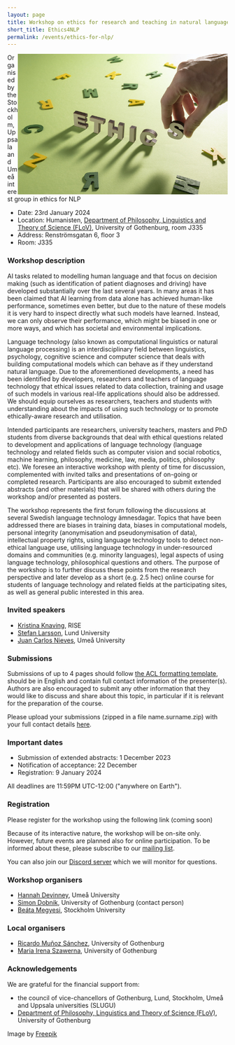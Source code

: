 ```yaml
---
layout: page
title: Workshop on ethics for research and teaching in natural language processing
short_title: Ethics4NLP
permalink: /events/ethics-for-nlp/
---
```


<img align="right" width="480" src="ethics-for-nlp-480.jpg"/>

Organised by the Stockholm, Uppsala and Umeå interest group in ethics for NLP

* Date: 23rd January 2024
* Location: Humanisten, [Department of Philosophy, Linguistics and Theory of Science (FLoV)](https://www.gu.se/flov/om-oss/kontakt), University of Gothenburg, room J335
* Address: Renströmsgatan 6, floor 3
* Room: J335

### Workshop description

AI tasks related to modelling human language and that focus on decision making (such as identification of patient diagnoses and driving) have developed substantially over the last several years. In many areas it has been claimed that AI learning from data alone has achieved human-like performance, sometimes even better, but due to the nature of these models it is very hard to inspect directly what such models have learned. Instead, we can only observe their performance, which might be biased in one or more ways, and which has societal and environmental implications.

Language technology (also known as computational linguistics or natural language processing) is an interdisciplinary field between linguistics, psychology, cognitive science and computer science that deals with building computational models which can behave as if they understand natural language. Due to the aforementioned developments, a need has been identified by developers, researchers and teachers of language technology that ethical issues related to data collection, training and usage of such models in various real-life applications should also be addressed. We should equip  ourselves as researchers, teachers and students with understanding about the impacts of using such technology or to promote ethically-aware research and utilisation.

Intended participants are researchers, university teachers, masters and PhD students from diverse backgrounds that deal with ethical questions related to development and applications of language technology (language technology and related fields such as computer vision and social robotics, machine learning, philosophy, medicine, law, media, politics, philosophy etc). We foresee an interactive workshop with plenty of time for discussion, complemented with invited talks and presentations of on-going or completed research. Participants are also encouraged to submit extended abstracts (and other materials) that will be shared with others during the workshop and/or presented as posters.

The workshop represents the first forum following the discussions at several Swedish language technology ämnesdagar. Topics that have been addressed there are biases in training data, biases in computational models, personal integrity (anonymisation and pseudonymisation of data), intellectual property rights, using language technology tools to detect non-ethical language use, utilising language technology in under-resourced domains and communities (e.g. minority languages), legal aspects of using language technology, philosophical questions and others. The purpose of the workshop is to further discuss these points from the research perspective and later develop as a short (e.g. 2.5 hec) online course for students of language technology and related fields at the participating sites, as well as general public interested in this area.

### Invited speakers

* [Kristina Knaving](https://www.ri.se/en/person/kristina-knaving), RISE
* [Stefan Larsson](https://portal.research.lu.se/en/persons/stefan-larsson), Lund University
* [Juan Carlos Nieves](https://www.umu.se/personal/juan-carlos-nieves/), Umeå University

### Submissions

Submissions of up to 4 pages should follow [the ACL formatting template](https://2023.aclweb.org/calls/style_and_formatting/), should be in English and contain full contact information of the presenter(s). Authors are also encouraged to submit any other information that they would like to discuss and share about this topic, in particular if it is relevant for the preparation of the course.

Please upload your submissions (zipped in a file name.surname.zip) with your full contact details [here](https://linux.dobnik.net/cloud/s/dwn7nmY68aEjatK).

### Important dates

* Submission of extended abstracts: 1 December 2023
* Notification of acceptance: 22 December
* Registration: 9 January 2024

All deadlines are 11:59PM UTC-12:00 ("anywhere on Earth").

### Registration

Please register for the workshop using the following link (coming soon)

Because of its interactive nature, the workshop will be on-site only. However, future events are planned also for online participation. To be informed about these, please subscribe to our [mailing list](https://listserv.gu.se/sympa/subscribe/ethics-for-nlp). 

You can also join our [Discord server](https://discord.gg/fEfkcVu7QG) which we will monitor for questions.

### Workshop organisers

  - [Hannah Devinney](https://www.umu.se/en/staff/hannah-devinney/), Umeå University
  - [Simon Dobnik](https://www.gu.se/en/about/find-staff/simondobnik), University of Gothenburg (contact person)
  - [Beáta Megyesi](https://www.su.se/english/profiles/beba5639-1.468162), Stockholm University

### Local organisers  
  
  - [Ricardo Muñoz Sánchez](https://www.gu.se/en/about/find-staff/ricardomunozsanchez), University of Gothenburg
  - [Maria Irena Szawerna](https://www.gu.se/en/about/find-staff/mariaszawerna), University of Gothenburg

### Acknowledgements

We are grateful for the financial support from:

  - the council of vice-chancellors of Gothenburg, Lund, Stockholm, Umeå and Uppsala universities (SLUGU)
  - [Department of Philosophy, Linguistics and Theory of Science (FLoV)](https://www.gu.se/flov/), University of Gothenburg

Image by [Freepik](https://www.freepik.com/free-photo/still-life-illustrating-ethics-concept_26407551.htm)
